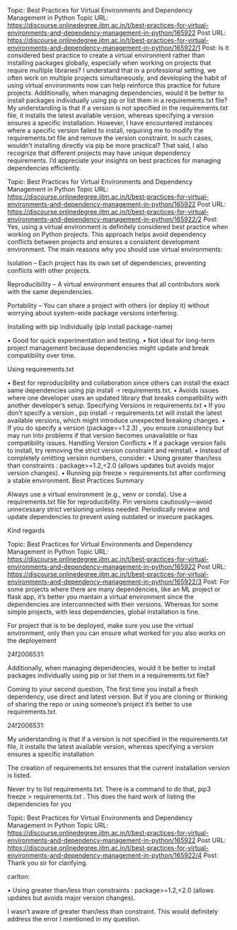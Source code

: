 Topic: Best Practices for Virtual Environments and Dependency Management in Python
Topic URL: https://discourse.onlinedegree.iitm.ac.in/t/best-practices-for-virtual-environments-and-dependency-management-in-python/165922
Post URL: https://discourse.onlinedegree.iitm.ac.in/t/best-practices-for-virtual-environments-and-dependency-management-in-python/165922/1
Post:  Is it considered best practice to create a virtual environment rather than installing packages globally, especially when working on projects that require multiple libraries? I understand that in a professional setting, we often work on multiple projects simultaneously, and developing the habit of using virtual environments now can help reinforce this practice for future projects. 
 Additionally, when managing dependencies, would it be better to install packages individually using pip or list them in a requirements.txt file? My understanding is that if a version is not specified in the requirements.txt file, it installs the latest available version, whereas specifying a version ensures a specific installation. However, I have encountered instances where a specific version failed to install, requiring me to modify the requirements.txt file and remove the version constraint. In such cases, wouldn’t installing directly via pip be more practical? 
 That said, I also recognize that different projects may have unique dependency requirements. I’d appreciate your insights on best practices for managing dependencies efficiently. 

Topic: Best Practices for Virtual Environments and Dependency Management in Python
Topic URL: https://discourse.onlinedegree.iitm.ac.in/t/best-practices-for-virtual-environments-and-dependency-management-in-python/165922
Post URL: https://discourse.onlinedegree.iitm.ac.in/t/best-practices-for-virtual-environments-and-dependency-management-in-python/165922/2
Post:  Yes, using a virtual environment is definitely considered best practice when working on Python projects. This approach helps avoid dependency conflicts between projects and ensures a consistent development environment. The main reasons why you should use virtual environments: 
 
 
 Isolation  – Each project has its own set of dependencies, preventing conflicts with other projects. 
 
 
 Reproducibility  – A virtual environment ensures that all contributors work with the same dependencies. 
 
 
 Portability  – You can share a project with others (or deploy it) without worrying about system-wide package versions interfering. 
 
 
 
 
 Installing with pip individually (pip install package-name) 
 
 • Good for quick experimentation and testing. 
 • Not ideal for long-term project management because dependencies might update and break compatibility over time. 
 
 Using requirements.txt 
 
 • Best for  reproducibility  and  collaboration  since others can install the exact same dependencies using pip install -r requirements.txt. 
 • Avoids issues where one developer uses an updated library that breaks compatibility with another developer’s setup. 
 Specifying Versions in requirements.txt 
 • If you  don’t specify a version , pip install -r requirements.txt will install the latest available versions, which might introduce unexpected breaking changes. 
 • If you  do specify a version (package==1.2.3) , you ensure consistency but may run into problems if that version becomes unavailable or has compatibility issues. 
 Handling Version Conflicts 
 • If a package version fails to install, try removing the strict version constraint and reinstall. 
 • Instead of completely omitting version numbers, consider: 
 • Using  greater than/less than constraints : package>=1.2,<2.0 (allows updates but avoids major version changes). 
 • Running pip freeze > requirements.txt after confirming a stable environment. 
 Best Practices Summary 
 
 Always use a virtual environment (e.g., venv or conda). 
 Use a  requirements.txt  file for reproducibility. 
 Pin versions cautiously—avoid unnecessary strict versioning unless needed. 
 Periodically review and update dependencies to prevent using outdated or insecure packages. 
 
 Kind regards 

Topic: Best Practices for Virtual Environments and Dependency Management in Python
Topic URL: https://discourse.onlinedegree.iitm.ac.in/t/best-practices-for-virtual-environments-and-dependency-management-in-python/165922
Post URL: https://discourse.onlinedegree.iitm.ac.in/t/best-practices-for-virtual-environments-and-dependency-management-in-python/165922/3
Post:  For some projects where there are many dependencies, like an ML project or flask app, it’s better you mantain a virtual environment since the dependencies are interconnected with their versions. 
 Whereas for some simple projects, with less dependencies, global installation is fine. 
 
 For project that is to be deployed, make sure you use the virtual environment, only then you can ensure what worked for you also works on the deployement 
 
 
 
 
 
   24f2006531: 
 
 Additionally, when managing dependencies, would it be better to install packages individually using pip or list them in a requirements.txt file? 
 
 Coming to your second question, 
 The first time you install a fresh dependency, use direct and latest version. But if you are cloning or thinking of sharing the repo or using someone’s project it’s better to use requirements.txt. 
 
 
 
 
   24f2006531: 
 
 My understanding is that if a version is not specified in the requirements.txt file, it installs the latest available version, whereas specifying a version ensures a specific installation 
 
 The creation of requirements.txt ensures that the current installation version is listed. 
 
 Never try to list requirements.txt. There is a command to do that,  pip3 freeze > requirements.txt  . This does the hard work of listing the dependencies for you 
 

Topic: Best Practices for Virtual Environments and Dependency Management in Python
Topic URL: https://discourse.onlinedegree.iitm.ac.in/t/best-practices-for-virtual-environments-and-dependency-management-in-python/165922
Post URL: https://discourse.onlinedegree.iitm.ac.in/t/best-practices-for-virtual-environments-and-dependency-management-in-python/165922/4
Post:  Thank you sir for clarifying. 
 
 
 
   carlton: 
 
 • Using  greater than/less than constraints : package>=1.2,<2.0 (allows updates but avoids major version changes). 
 
 I wasn’t aware of greater than/less than constraint. This would definitely address the error I mentioned in my question. 
